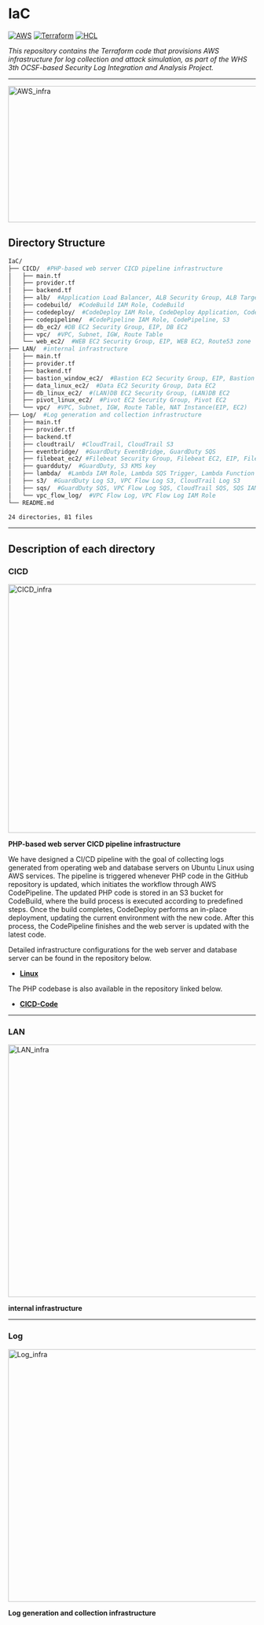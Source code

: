 # IaC

[![AWS](https://img.shields.io/badge/AWS-Deployed-232F3E?logo=amazon-aws&logoColor=white)](https://aws.amazon.com/)
[![Terraform](https://img.shields.io/badge/Terraform-1.0%2B-623CE4?logo=terraform&logoColor=white)](https://terraform.io/)
[![HCL](https://img.shields.io/badge/HCL-623CE4?logo=hcl&logoColor=white)](https://github.com/hashicorp/hcl)

_This repository contains the Terraform code that provisions AWS infrastructure for log collection and attack simulation, as part of the WHS 3th OCSF-based Security Log Integration and Analysis Project._

---
<img width="1316" height="277" alt="AWS_infra" src="https://github.com/user-attachments/assets/161d0d60-718c-4004-83aa-f867042011e5" />

## Directory Structure

```bash
IaC/
├── CICD/  #PHP-based web server CICD pipeline infrastructure
│   ├── main.tf
│   ├── provider.tf
│   ├── backend.tf
│   ├── alb/  #Application Load Balancer, ALB Security Group, ALB Target Group, ALB Listener
│   ├── codebuild/  #CodeBuild IAM Role, CodeBuild
│   ├── codedeploy/  #CodeDeploy IAM Role, CodeDeploy Application, CodeDeploy Deployment Group
│   ├── codepipeline/  #CodePipeline IAM Role, CodePipeline, S3
│   ├── db_ec2/ #DB EC2 Security Group, EIP, DB EC2
│   ├── vpc/  #VPC, Subnet, IGW, Route Table
│   └── web_ec2/  #WEB EC2 Security Group, EIP, WEB EC2, Route53 zone
├── LAN/  #internal infrastructure
│   ├── main.tf
│   ├── provider.tf
│   ├── backend.tf
│   ├── bastion_window_ec2/  #Bastion EC2 Security Group, EIP, Bastion EC2
│   ├── data_linux_ec2/  #Data EC2 Security Group, Data EC2
│   ├── db_linux_ec2/  #(LAN)DB EC2 Security Group, (LAN)DB EC2
│   ├── pivot_linux_ec2/  #Pivot EC2 Security Group, Pivot EC2
│   └── vpc/  #VPC, Subnet, IGW, Route Table, NAT Instance(EIP, EC2)
├── Log/  #Log generation and collection infrastructure
│   ├── main.tf
│   ├── provider.tf
│   ├── backend.tf
│   ├── cloudtrail/  #CloudTrail, CloudTrail S3
│   ├── eventbridge/  #GuardDuty EventBridge, GuardDuty SQS
│   ├── filebeat_ec2/ #Filebeat Security Group, Filebeat EC2, EIP, Filebeat EC2 IAM Role, VPC, Subnet, IGW, Route Table
│   ├── guardduty/  #GuardDuty, S3 KMS key
│   ├── lambda/  #Lambda IAM Role, Lambda SQS Trigger, Lambda Function
│   ├── s3/  #GuardDuty Log S3, VPC Flow Log S3, CloudTrail Log S3
│   ├── sqs/  #GuardDuty SQS, VPC Flow Log SQS, CloudTrail SQS, SQS IAM Role
│   └── vpc_flow_log/  #VPC Flow Log, VPC Flow Log IAM Role
└── README.md

24 directories, 81 files
```

---

## Description of each directory

### CICD
<img width="1224" height="505" alt="CICD_infra" src="https://github.com/user-attachments/assets/8827d716-3f00-4500-807c-3f7b679b0bc5" />

**PHP-based web server CICD pipeline infrastructure**

We have designed a CI/CD pipeline with the goal of collecting logs generated from operating web and database servers on Ubuntu Linux using AWS services. The pipeline is triggered whenever PHP code in the GitHub repository is updated, which initiates the workflow through AWS CodePipeline. The updated PHP code is stored in an S3 bucket for CodeBuild, where the build process is executed according to predefined steps. Once the build completes, CodeDeploy performs an in-place deployment, updating the current environment with the new code. After this process, the CodePipeline finishes and the web server is updated with the latest code.

Detailed infrastructure configurations for the web server and database server can be found in the repository below.
- [**Linux**](https://github.com/OCSF-Logrrr/Linux)

The PHP codebase is also available in the repository linked below.
- [**CICD-Code**](https://github.com/OCSF-Logrrr/CICD-Code)
---
### LAN
<img width="776" height="513" alt="LAN_infra" src="https://github.com/user-attachments/assets/20eeb1d7-664f-4504-a462-c624c1290ceb" />

**internal infrastructure**

---
### Log
<img width="859" height="513" alt="Log_infra" src="https://github.com/user-attachments/assets/dff2323c-88bb-4327-af32-b34b00c16d3d" />

**Log generation and collection infrastructure**
